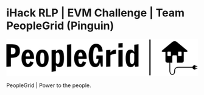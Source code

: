 # iHack RLP | EVM Challenge | Team PeopleGrid (Pinguin)

![PeopleGrid | Power to the people.](https://github.com/fmzz/PeopleGrid/blob/master/assets/images/logo_large.png)

PeopleGrid | Power to the people.

